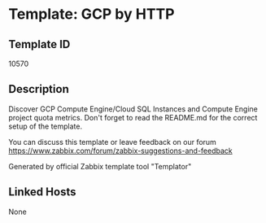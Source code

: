 # Template: GCP by HTTP

## Template ID
10570

## Description
Discover GCP Compute Engine/Cloud SQL Instances and Compute Engine project quota metrics.
Don't forget to read the README.md for the correct setup of the template.

You can discuss this template or leave feedback on our forum https://www.zabbix.com/forum/zabbix-suggestions-and-feedback


Generated by official Zabbix template tool "Templator"

## Linked Hosts
None


